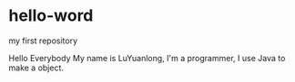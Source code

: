 # hello-word
my first repository

Hello Everybody
My name is LuYuanlong, I'm a programmer, I use Java to make a object.
